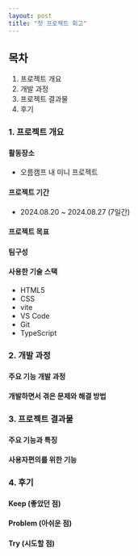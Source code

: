 ```yaml
---
layout: post
title: "첫 프로젝트 회고"
--- 
```


## 목차
1. 프로젝트 개요
2. 개발 과정
3. 프로젝트 결과물
4. 후기


### 1. 프로젝트 개요
#### 활동장소
* 오름캠프 내 미니 프로젝트
#### 프로젝트 기간
* 2024.08.20 ~ 2024.08.27 (7일간)
#### 프로젝트 목표

#### 팀구성

#### 사용한 기술 스택
* HTML5
* CSS
* vite
* VS Code
* Git
* TypeScript
### 2. 개발 과정
#### 주요 기능 개발 과정

#### 개발하면서 겪은 문제와 해결 방법

### 3. 프로젝트 결과물
#### 주요 기능과 특징

#### 사용자편의를 위한 기능

### 4. 후기
#### Keep (좋았던 점)

#### Problem (아쉬운 점)

#### Try (시도할 점)
